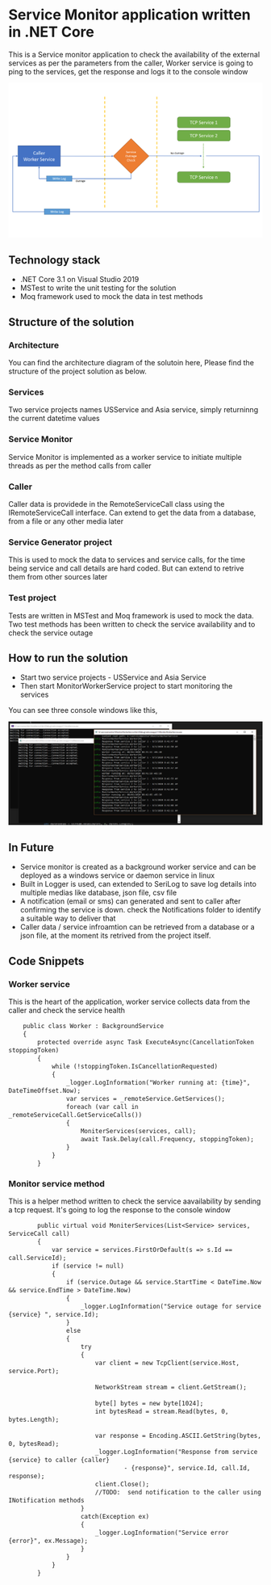 # Service Monitor application written in .NET Core
This is a Service monitor application to check the availability of the external services as per the parameters from the caller, Worker service is going to ping to the services, get the response and logs it to the console window

![System Architecture Diagram](https://github.com/hansamaligamage/servicemonitor/blob/master/Images/architecture-diagram.png?raw=true)

## Technology stack 
* .NET Core 3.1 on Visual Studio 2019
* MSTest to write the unit testing for the solution
* Moq framework used to mock the data in test methods

## Structure of the solution
### Architecture
You can find the architecture diagram of the solutoin here, Please find the structure of the project solution as below.
### Services
Two service projects names USService and Asia service, simply returninng the current datetime values
### Service Monitor
Service Monitor is implemented as a worker service to initiate multiple threads as per the method calls from caller
### Caller
Caller data is providede in the RemoteServiceCall class using the IRemoteServiceCall interface. Can extend to get the data from a database, from a file or any other media later
### Service Generator project
This is used to mock the data to services and service calls, for the time being service and call details are hard coded. But can extend to retrive them from other sources later
### Test project
Tests are written in MSTest and Moq framework is used to mock the data. Two test methods has been written to check the service availability and to check the service outage

## How to run the solution
* Start two service projects - USService and Asia Service
* Then start MonitorWorkerService project to start monitoring the services

You can see three console windows like this,

![Service Monitor](https://github.com/hansamaligamage/servicemonitor/blob/master/Images/servicemonitor.png?raw=true)

## In Future
* Service monitor is created as a background worker service and can be deployed as a windows service or daemon service in linux
* Built in Logger is used, can extended to SeriLog to save log details into multiple medias like database, json file, csv file
* A notification (email or sms) can generated and sent to caller after confirming the service is down. check the Notifications folder to identify a suitable way to deliver that
* Caller data / service infroamtion can be retrieved from a database or a json file, at the moment its retrived from the project itself.

## Code Snippets 
### Worker service
This is the heart of the application, worker service collects data from the caller and check the service health
```
    public class Worker : BackgroundService
    {
        protected override async Task ExecuteAsync(CancellationToken stoppingToken)
        {
            while (!stoppingToken.IsCancellationRequested)
            {
                _logger.LogInformation("Worker running at: {time}", DateTimeOffset.Now);
                var services = _remoteService.GetServices();
                foreach (var call in _remoteServiceCall.GetServiceCalls())
                {
                    MoniterServices(services, call);
                    await Task.Delay(call.Frequency, stoppingToken);
                }
            }
        }
```
       
### Monitor service method
This is a helper method written to check the service aavailability by sending a tcp request. It's going to log the response to the console window
```
        public virtual void MoniterServices(List<Service> services, ServiceCall call)
        {
            var service = services.FirstOrDefault(s => s.Id == call.ServiceId);
            if (service != null)
            {
                if (service.Outage && service.StartTime < DateTime.Now && service.EndTime > DateTime.Now)
                {
                    _logger.LogInformation("Service outage for service {service} ", service.Id);
                }
                else
                {
                    try
                    {
                        var client = new TcpClient(service.Host, service.Port);

                        NetworkStream stream = client.GetStream();

                        byte[] bytes = new byte[1024];
                        int bytesRead = stream.Read(bytes, 0, bytes.Length);

                        var response = Encoding.ASCII.GetString(bytes, 0, bytesRead);
                        _logger.LogInformation("Response from service {service} to caller {caller} 
                                - {response}", service.Id, call.Id, response);
                        client.Close();
                        //TODO:  send notification to the caller using INotification methods
                    }
                    catch(Exception ex)
                    {
                        _logger.LogInformation("Service error {error}", ex.Message);
                    }
                }
            }
        }
```
